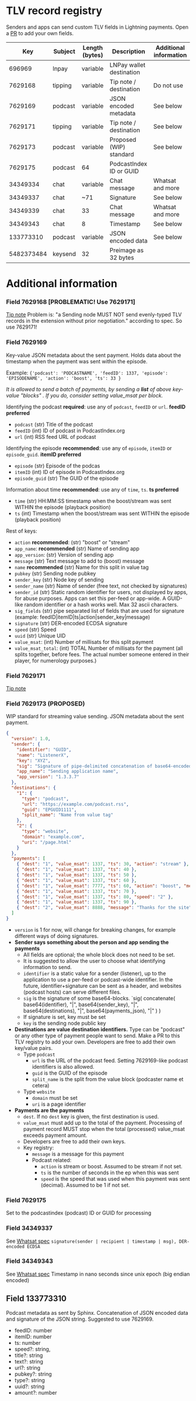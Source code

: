 # TLV record registry
Senders and apps can send custom TLV fields in Lightning payments. Open a [PR](https://github.com/satoshisstream/satoshis.stream/pulls) to add your own fields.


| Key        	| Subject 	| Length (bytes) 	| Description                	| Additional information 	|
|------------	|---------	|----------------	|----------------------------	|------------------------	|
| 696969        | lnpay         | variable              | LNPay wallet destination      |                               |
| 7629168       | tipping       | variable              | Tip note / destination        | Do not use                    |
| 7629169       | podcast       | variable              | JSON encoded metadata         | See below                     |
| 7629171       | tipping       | variable              | Tip note / destination        | See below                     |
| 7629173       | podcast       | variable              | Proposed (WIP) standard       | See below                     |
| 7629175       | podcast       | 64                    | PodcastIndex ID or GUID       |                               |
| 34349334      | chat          | variable              | Chat message                  | Whatsat and more              |
| 34349337      | chat          | ~71                   | Signature                     | See below                     |
| 34349339      | chat          | 33                    | Chat message                  | Whatsat and more              |
| 34349343      | chat          | 8                     | Timestamp                     | See below                     |
| 133773310     | podcast       | variable              | JSON encoded data             | See below                     |
| 5482373484    | keysend       | 32                    | Preimage as 32 bytes          |                               |
  




# Additional information

### Field 7629168 [PROBLEMATIC! Use 7629171]
[Tip note](https://github.com/lightningnetwork/lnd/releases/tag/v0.9.0-beta)
Problem is: "a Sending node MUST NOT send evenly-typed TLV records in the extension without prior negotiation." according to spec. So use 7629171!

### Field 7629169
Key-value JSON metadata about the sent payment. Holds data about the timestamp when the payment was sent within the episode.

Example: `{'podcast': 'PODCASTNAME', 'feedID': 1337, 'episode': 'EPISODENAME', 'action': 'boost', 'ts': 33 }`

_It is allowed to send a batch of payments, by sending a **list** of above key-value "blocks" . If you do, consider setting value_msat per block._

Identifying the podcast **required**: use any of `podcast`, `feedID` or `url`. **feedID preferred**
* `podcast` (str) Title of the podcast
* `feedID` (int) ID of podcast in PodcastIndex.org
* `url` (int) RSS feed URL of podcast

Identifying the episode **recommended**: use any of `episode`, `itemID` or `episode_guid`. **itemID preferred**
* `episode` (str) Episode of the podcas
* `itemID` (int) ID of episode in PodcastIndex.org
* `episode_guid` (str) The GUID of the episode

Information about time **recommended**: use any of `time`, `ts`. **ts preferred**
* `time` (str) HH:MM:SS timestamp when the boost/stream was sent WITHIN the episode (playback position)
* `ts` (int) Timestamp when the boost/stream was sent WITHIN the episode (playback position)

Rest of keys:
* `action` **recommended**: (str) "boost" or "stream" 
* `app_name`: **recommended** (str) Name of sending app
* `app_version`: (str) Version of sending app 
* `message` (str) Text message to add to (boost) message
* `name` **recommended** (str) Name for this split in value tag
* `pubkey` (str) Sending node pubkey
* `sender_key` (str) Node key of sending 
* `sender_name` (str) Name of sender (free text, not checked by signatures)
* `sender_id` (str) Static random identifier for users, not displayed by apps, for abuse purposes. Apps can set this per-feed or app-wide. A GUID-like random identifier or a hash works well. Max 32 ascii characters.
* `sig_fields` (str) pipe separated list of fields that are used for signature (example: feedID|itemID|ts|action|sender_key|message)
* `signature` (str) DER-encoded ECDSA signature
* `speed` (str) Speed
* `uuid` (str) Unique UID
* `value_msat`: (int) Number of millisats for this split payment
* `value_msat_total`: (int) TOTAL Number of millisats for the payment (all splits together, before fees. The actual number someone entered in their player, for numerology purposes.)

### Field 7629171
[Tip note](https://github.com/lightningnetwork/lnd/releases/tag/v0.9.0-beta)

### Field 7629173 (PROPOSED)
WIP standard for streaming value sending. JSON metadata about the sent payment.

```json
{
  "version": 1.0,
  "sender": {
    "identifier": "GUID",
    "name": "ListenerX",
    "key": "XYZ",
    "sig": "Signature of pipe-delimited concatenation of base64-encoded identifier + sender_key + destinations + payments JSON",
    "app_name": "Sending application name",
    "app_version": "1.3.3.7"
  },
  "destinations": {
    "1": {
      "type": "podcast",
      "url": "https://example.com/podcast.rss",
      "guid": "EPGUID1111",
      "split_name": "Name from value tag"
    },
    "2": {
      "type": "website",
      "domain": "example.com",
      "uri": "/page.html"
    }
  },
  "payments": [
    { "dest": "1", "value_msat": 1337, "ts": 30, "action": "stream" },
    { "dest": "1", "value_msat": 1337, "ts": 40 },
    { "dest": "1", "value_msat": 1337, "ts": 50 },
    { "dest": "1", "value_msat": 1337, "ts": 60 },
    { "dest": "1", "value_msat": 7777, "ts": 60, "action": "boost", "message": "Great part!" },
    { "dest": "1", "value_msat": 1337, "ts": 70 },
    { "dest": "1", "value_msat": 1337, "ts": 80, "speed": "2" },
    { "dest": "1", "value_msat": 1337, "ts": 90 },
    { "dest": "2", "value_msat": 8888, "message": "Thanks for the site" }
  ]
}
```
* `version` is 1 for now, will change for breaking changes, for example different ways of doing signatures.
* **Sender says something about the person and app sending the payments**
  * All fields are optional; the whole block does not need to be set. 
  * It is suggested to allow the user to choose what identifying information to send.
  * `identifier` is a static value for a sender (listener), up to the application to use a per-feed or podcast-wide identifier. In the future, identifier+signature can be sent as a header, and websites (podcast hosts) can serve different files.
  * `sig` is the signature of some base64-blocks. `sig( concatenate( base64(identifier), "|", base64(sender_key), "|", base64(destinations), "|", base64(payments_json), "|" ) )
  * If signature is set, key must be set
  * `key` is the sending node public key
* **Destinations are value destination identifiers.** Type can be "podcast" or any other type of payment people want to send. Make a PR to this TLV registry to add your own. Developers are free to add their own key/value pairs.
  * Type `podcast`
    * `url` is the URL of the podcast feed. Setting 7629169-like podcast identifiers is also allowed.
    * `guid` is the GUID of the episode
    * `split_name` is the split from the value block (podcaster name et cetera)
  * Type `website`
    * `domain` must be set
    * `uri` is a page identifier
* **Payments are the payments**
  * `dest`. If no `dest` key is given, the first destination is used.
  * `value_msat` must add up to the total of the payment. Processing of payment record MUST stop when the total (processed) value_msat exceeds payment amount.
  * Developers are free to add their own keys.
  * Key registry:
    * `message` is a message for this payment
    * Podcast related:
      * `action` is stream or boost. Assumed to be stream if not set.
      * `ts` is the number of seconds in the ep when this was sent
      * `speed` is the speed that was used when this payment was sent (decimal). Assumed to be 1 if not set.

### Field 7629175
Set to the podcastindex (podcast) ID or GUID for processing

### Field 34349337
See [Whatsat spec](https://github.com/joostjager/whatsat#protocol)
`signature(sender | recipient | timestamp | msg), DER-encoded ECDSA`

### Field 34349343
See [Whatsat spec](https://github.com/joostjager/whatsat#protocol)
Timestamp in nano seconds since unix epoch (big endian encoded)

## Field 133773310
Podcast metadata as sent by Sphinx. Concatenation of JSON encoded data and signature of the JSON string. Suggested to use 7629169.
* feedID: number  
* itemID: number  
* ts: number  
* speed?: string, 
* title?: string  
* text?: string  
* url?: string 
* pubkey?: string  
* type?: string  
* uuid?: string  
* amount?: number 
